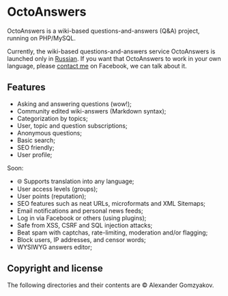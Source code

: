 # OctoAnswers

OctoAnswers is a wiki-based questions-and-answers (Q&A) project, running on PHP/MySQL.

Currently, the wiki-based questions-and-answers service OctoAnswers is launched only in [Russian](https://octoanswers.com). If you want that OctoAnswers to work in your own language, please [contact me](https://www.facebook.com/alexandergomzyakov) on Facebook, we can talk about it.

## Features

+ Asking and answering questions (wow!);
+ Community edited wiki-answers (Markdown syntax);
+ Categorization by topics;
+ User, topic and question subscriptions;
+ Anonymous questions;
+ Basic search;
+ SEO friendly;
+ User profile;

Soon:

+ :globe_with_meridians: Supports translation into any language;
+ User access levels (groups);
+ User points (reputation);
+ SEO features such as neat URLs, microformats and XML Sitemaps;
+ Email notifications and personal news feeds;
+ Log in via Facebook or others (using plugins);
+ Safe from XSS, CSRF and SQL injection attacks;
+ Beat spam with captchas, rate-limiting, moderation and/or flagging;
+ Block users, IP addresses, and censor words;
+ WYSIWYG answers editor;

## Copyright and license

The following directories and their contents are &copy; Alexander Gomzyakov.
